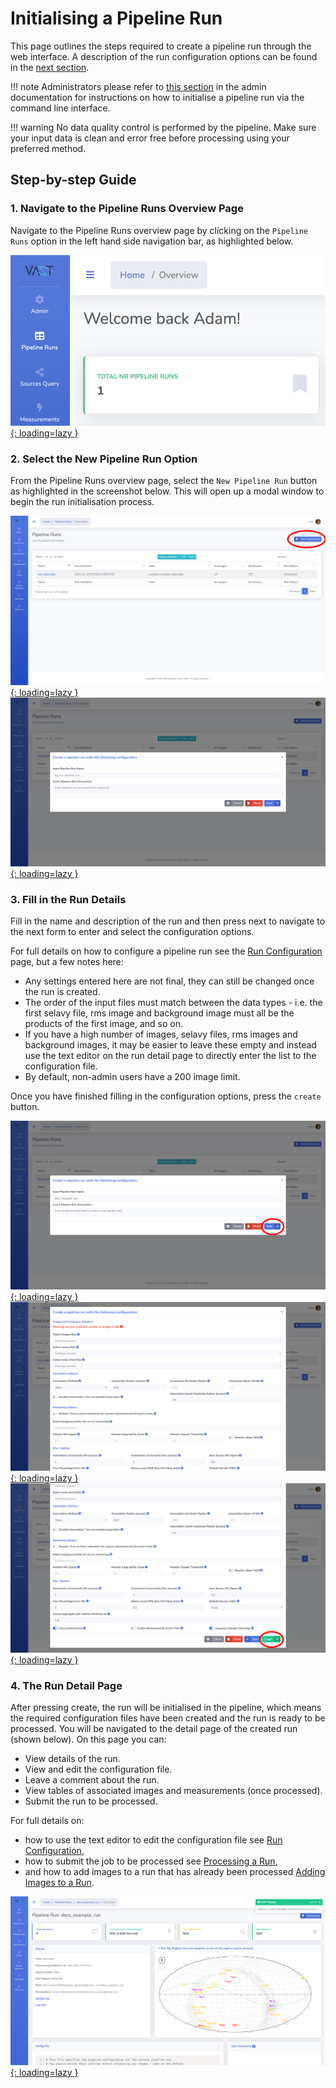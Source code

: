 # Initialising a Pipeline Run

This page outlines the steps required to create a pipeline run through the web interface. A description of the run configuration options can be found in the [next section](runconfig.md).

!!! note
    Administrators please refer to [this section](../../adminusage/cli/#initpiperun) in the admin documentation for instructions on how to initialise a pipeline run via the command line interface.
    
!!! warning
    No data quality control is performed by the pipeline. Make sure your input data is clean and error free before processing using your preferred method.

## Step-by-step Guide

### 1. Navigate to the Pipeline Runs Overview Page
Navigate to the Pipeline Runs overview page by clicking on the `Pipeline Runs` option in the left hand side navigation bar, as highlighted below.

[![VAST Pipeline Runs selection](../img/piperuns-navbar.png){: loading=lazy }](../img/piperuns-navbar.png)

### 2. Select the New Pipeline Run Option
From the Pipeline Runs overview page, select the `New Pipeline Run` button as highlighted in the screenshot below. This will open up a modal window to begin the run initialisation process.

[![VAST Pipeline Runs New Run Button](../img/piperuns-newrun.png){: loading=lazy }](../img/piperuns-newrun.png)
[![VAST Pipeline Runs Modal 1](../img/initrun-modal1.png){: loading=lazy }](../img/initrun-modal1.png)

### 3. Fill in the Run Details
Fill in the name and description of the run and then press next to navigate to the next form to enter and select the configuration options.

For full details on how to configure a pipeline run see the [Run Configuration](runconfig.md) page, but a few notes here:

* Any settings entered here are not final, they can still be changed once the run is created.
* The order of the input files must match between the data types - i.e. the first selavy file, rms image and background image must all be the products of the first image, and so on.
* If you have a high number of images, selavy files, rms images and background images, it may be easier to leave these empty and instead use the text editor on the run detail page to directly enter the list to the configuration file.
* By default, non-admin users have a 200 image limit.

Once you have finished filling in the configuration options, press the `create` button.

[![VAST Pipeline Runs Modal 2](../img/initrun-modal2.png){: loading=lazy }](../img/initrun-modal2.png)
[![VAST Pipeline Runs Modal 3](../img/initrun-modal3.png){: loading=lazy }](../img/initrun-modal3.png)
[![VAST Pipeline Runs Modal 4](../img/initrun-modal4.png){: loading=lazy }](../img/initrun-modal4.png)

### 4. The Run Detail Page

After pressing create, the run will be initialised in the pipeline, which means the required configuration files have been created and the run is ready to be processed. You will be navigated to the detail page of the created run (shown below). On this page you can:

* View details of the run.
* View and edit the configuration file.
* Leave a comment about the run.
* View tables of associated images and measurements (once processed).
* Submit the run to be processed.

For full details on:

* how to use the text editor to edit the configuration file see [Run Configuration](runconfig.md),
* how to submit the job to be processed see [Processing a Run](processrun.md),
* and how to add images to a run that has already been processed [Adding Images to a Run](addtorun.md).

[![VAST Pipeline Run Detail](../img/rundetail-create.png){: loading=lazy }](../img/rundetail-create.png)
